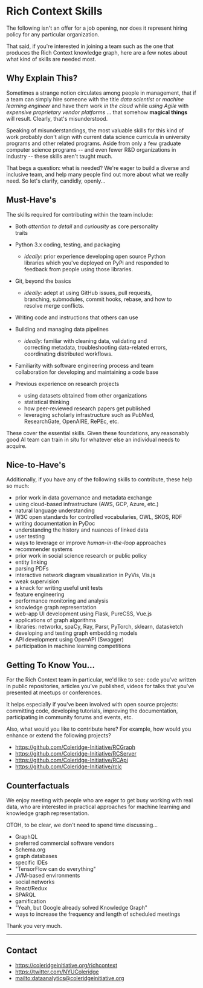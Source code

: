 # Rich Context Skills

The following isn't an offer for a job opening, nor does it represent
hiring policy for any particular organization.

That said, if you're interested in joining a team such as the one that
produces the Rich Context knowledge graph, here are a few notes about
what kind of skills are needed most.


## Why Explain This?

Sometimes a strange notion circulates among people in management, that
if a team can simply hire someone with the title *data scientist* or
*machine learning engineer* and have them work *in the cloud* while
*using Agile* with *expensive proprietary vendor platforms* ... that
somehow **magical things** will result. Clearly, that's misunderstood.

Speaking of misunderstandings, the most valuable skills for this kind
of work probably don't align with current data science curricula in
university programs and other related programs. Aside from only a few
graduate computer science programs -- and even fewer R&D organizations
in industry -- these skills aren't taught much.

That begs a question: what is needed? We're eager to build a diverse
and inclusive team, and help many people find out more about what we
really need. So let's clarify, candidly, openly...


## Must-Have's

The skills required for contributing within the team include:

- Both *attention to detail* and *curiousity* as core personality  
  traits

- Python 3.x coding, testing, and packaging

  - *ideally:* prior experience developing open source Python  
    libraries which you've deployed on PyPi and responded to  
    feedback from people using those libraries.

- Git, beyond the basics

  - *ideally:* adept at using GitHub issues, pull requests,  
    branching, submodules, commit hooks, rebase, and how to  
    resolve merge conflicts.
 
- Writing code and instructions that others can use

- Building and managing data pipelines

  - *ideally:* familiar with cleaning data, validating and  
    correcting metadata, troubleshooting data-related errors,  
    coordinating distributed workflows.

- Familiarity with software engineering process and team  
  collaboration for developing and maintaining a code base

- Previous experience on research projects

  + using datasets obtained from other organizations
  + statistical thinking
  + how peer-reviewed research papers get published
  + leveraging scholarly infrastructure such as PubMed,  
    ResearchGate, OpenAIRE, RePEc, etc.

These cover the essential skills. Given these foundations, any
reasonably good AI team can train in situ for whatever else an
individual needs to acquire.


## Nice-to-Have's

Additionally, if you have any of the following skills to contribute,
these help so much:

 - prior work in data governance and metadata exchange
 - using cloud-based infrastructure (AWS, GCP, Azure, etc.)
 - natural language understanding
 - W3C open standards for controlled vocabularies, OWL, SKOS, RDF
 - writing documentation in PyDoc
 - understanding the history and nuances of linked data
 - user testing
 - ways to leverage or improve *human-in-the-loop* approaches
 - recommender systems
 - prior work in social science research or public policy
 - entity linking
 - parsing PDFs
 - interactive network diagram visualization in PyVis, Vis.js
 - weak supervision
 - a knack for writing useful unit tests
 - feature engineering
 - performance monitoring and analysis
 - knowledge graph representation
 - web-app UI development using Flask, PureCSS, Vue.js
 - applications of graph algorithms
 - libraries: networkx, spaCy, Ray, Parsr, PyTorch, sklearn, datasketch
 - developing and testing graph embedding models
 - API development using OpenAPI (Swagger)
 - participation in machine learning competitions


## Getting To Know You...

For the Rich Context team in particular, we'd like to see: code you've
written in public repositories, articles you've published, videos for
talks that you've presented at meetups or conferences.

It helps especially if you've been involved with open source projects:
committing code, developing tutorials, improving the documentation,
participating in community forums and events, etc.

Also, what would you like to contribute here? For example, how would 
you enhance or extend the following projects?

  - <https://github.com/Coleridge-Initiative/RCGraph>
  - <https://github.com/Coleridge-Initiative/RCServer>
  - <https://github.com/Coleridge-Initiative/RCApi>
  - <https://github.com/Coleridge-Initiative/rclc>

 
## Counterfactuals

We enjoy meeting with people who are eager to get busy working with
real data, who are interested in practical approaches for machine
learning and knowledge graph representation.

OTOH, to be clear, we don't need to spend time discussing...

  - GraphQL
  - preferred commercial software vendors
  - Schema.org
  - graph databases
  - specific IDEs
  - "TensorFlow can do everything"
  - JVM-based environments
  - social networks
  - React/Redux
  - SPARQL
  - gamification
  - "Yeah, but Google already solved Knowledge Graph"
  - ways to increase the frequency and length of scheduled meetings

Thank you very much.

---

## Contact

 - <https://coleridgeinitiative.org/richcontext>
 - <https://twitter.com/NYUColeridge>
 - <mailto:dataanalytics@coleridgeinitiative.org>
